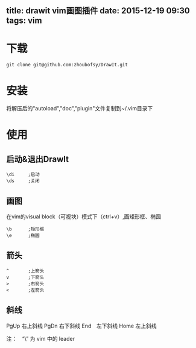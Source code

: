 title: drawit vim画图插件
date: 2015-12-19 09:30
tags: vim
---

# 下载
```shell
git clone git@github.com:zhoubofsy/DrawIt.git
```

# 安装
将解压后的"autoload","doc","plugin"文件复制到~/.vim目录下

# 使用

## 启动&退出DrawIt
```vim
\di     ;启动
\ds     ;关闭
```

## 画图
在vim的visual block（可视块）模式下（ctrl+v）,画矩形框、椭圆
```vim
\b      ;矩形框
\e      ;椭圆
```

## 箭头
```vim
^       ;上箭头
v       ;下箭头
>       ;右箭头
<       ;左箭头
```

## 斜线
PgUp 右上斜线
PgDn 右下斜线
End　左下斜线
Home 左上斜线

注：　“\” 为 vim 中的 leader
